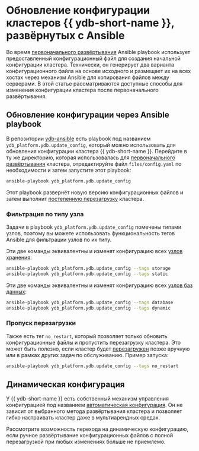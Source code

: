 # Обновление конфигурации кластеров {{ ydb-short-name }}, развёрнутых с Ansible

Во время [первоначального развёртывания](initial-deployment.md) Ansible playbook использует предоставленный конфигурационный файл для создания начальной конфигурации кластера. Технически, он генерирует два варианта конфигурационного файла на основе исходного и размещает их на всех хостах через механизм Ansible для копирования файлов между серверами. В этой статье рассматриваются доступные способы для изменения конфигурации кластера после первоначального развёртывания.

## Обновление конфигурации через Ansible playbook

В репозитории [ydb-ansible](https://github.com/ydb-platform/ydb-ansible) есть playbook под названием `ydb_platform.ydb.update_config`, который можно использовать для обновления конфигурации кластера {{ ydb-short-name }}. Перейдите в ту же директорию, которая использовалась для [первоначального развёртывания](initial-deployment.md) кластера, отредактируйте файл `files/config.yaml` по необходимости и затем запустите этот playbook:

```bash
ansible-playbook ydb_platform.ydb.update_config
```

Этот playbook развернёт новую версию конфигурационных файлов и затем выполнит [постепенную перезагрузку](restart.md) кластера.

### Фильтрация по типу узла

Задачи в playbook `ydb_platform.ydb.update_config` помечены типами узлов, поэтому вы можете использовать функциональность тегов Ansible для фильтрации узлов по их типу.

Эти две команды эквивалентны и изменят конфигурацию всех [узлов хранения](../../../concepts/glossary.md#storage-node):

```bash
ansible-playbook ydb_platform.ydb.update_config --tags storage
ansible-playbook ydb_platform.ydb.update_config --tags static
```

Эти две команды эквивалентны и изменят конфигурацию всех [узлов баз данных](../../../concepts/glossary.md#database-node):

```bash
ansible-playbook ydb_platform.ydb.update_config --tags database
ansible-playbook ydb_platform.ydb.update_config --tags dynamic
```

### Пропуск перезагрузки

Также есть тег `no_restart`, который позволяет только обновить конфигурационные файлы и пропустить перезагрузку кластера. Это может быть полезно, если кластер будет [перезагружен](restart.md) позже вручную или в рамках других задач по обслуживанию. Пример запуска:

```bash
ansible-playbook ydb_platform.ydb.update_config --tags no_restart
```

## Динамическая конфигурация

У {{ ydb-short-name }} есть собственный механизм управления конфигурацией под названием [автоматическая конфигурация](../../../devops/configuration-management/configuration-v2/config-overview.md). Он не зависит от выбранного метода развёртывания кластера и позволяет гибко настраивать кластер даже в мультиарендных средах.

Рассмотрите возможность перехода на динамическую конфигурацию, если ручное развёртывание конфигурационных файлов с полной перезагрузкой при любых изменениях больше не приемлемо.